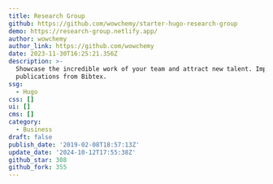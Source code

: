 ```yaml
---
title: Research Group
github: https://github.com/wowchemy/starter-hugo-research-group
demo: https://research-group.netlify.app/
author: wowchemy
author_link: https://github.com/wowchemy
date: 2023-11-30T16:25:21.356Z
description: >-
  Showcase the incredible work of your team and attract new talent. Import
  publications from Bibtex.
ssg:
  - Hugo
css: []
ui: []
cms: []
category:
  - Business
draft: false
publish_date: '2019-02-08T18:57:13Z'
update_date: '2024-10-12T17:55:38Z'
github_star: 308
github_fork: 355
---
```

